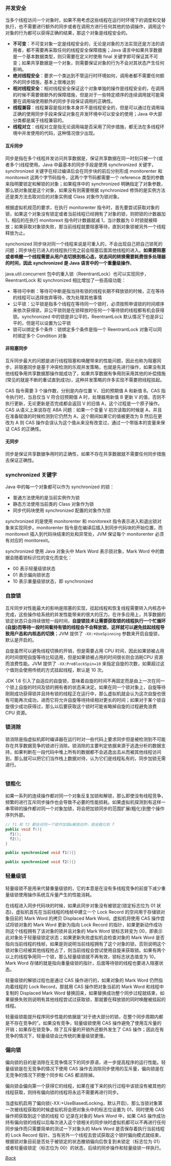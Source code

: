 ### 并发安全

当多个线程访问一个对象时，如果不用考虑这些线程在运行时环境下的调度和交替执行，也不需要进行额外的同步或者在调用方进行任何其他的协调操作，调用这个对象的行为都可以获得正确的结果，那这个对象是线程安全的。

- **不可变**：不可变对象一定是线程安全的，无论是对象的方法实现还是方法的调用者，都不需要再采取任何的线程安全保障措施；Java 语言中如果共享数据是一个基本数据类型，则只需要在定义时使用 final 关键字即可保证其不可变；如果共享数据是一个对象，则需要保证对象的行为不会对其状态产生任何影响。
- **绝对线程安全**：要求一个类达到不管运行时环境如何，调用者都不需要任何额外的同步措施，基本上很难达到
- **相对线程安全**：相对线程安全保证这个对象单独的操作是线程安全的，在调用的时候不需要做额外的保障措施，但是对于一些特定顺序的连续调用就可能需要在调用端使用额外的同步手段保证调用的正确性。
- **线程兼容**：线程兼容是指对象本身并不是线程安全的，但是可以通过在调用端正确的使用同步手段来保证对象在并发环境中可以安全的使用；Java 中大部分类都是属于线程兼容的。
- **线程对立**：线程对立是指无论调用端是否采用了同步措施，都无法在多线程环境中并发使用的代码，这种情况很少出现。

#### 互斥同步

同步是指在多个线程并发访问共享数据是，保证共享数据在同一时刻只被一个(或者多个)线程使用。Java 中最基本的同步手段是使用 synchronized 关键字，synchronized 关键字在经过编译后会在同步块的前后分别形成 monitorenter 和 monitorexit 这两个字节码指令，这两个字节码都需要一个 reference 类型的参数来指明要锁定和解锁的对象；如果程序中的 synchronized 明确指定了对象参数，那么锁对象就是这个对象，如果没有则需要根据 synchronized 修饰的是实例方法还是类方法去取对应的对象实例或 Class 对象作为锁对象。

根据虚拟机规范的要求，在执行 monitorenter 指令时，首先要尝试获取对象的锁，如果这个对象没有锁定或者当前线程已经拥有了对象的锁，则把锁的计数器加 1，相应的在执行 monitorexit 指令时计数器就减 1，当计数器为 0 时锁就被释放；如果获取对象锁失败，那当前线程就要阻塞等待，直到对象锁被另外一个线程释放为止。

synchonized 同步块对同一个线程来说是可重入的，不会出现自己把自己锁死的问题；同步块在已进入的线程执行完之前会阻塞后面其他线程的进入。**如果要阻塞或者唤醒一个线程需要从用户态切换到核心态，状态间的转换需要耗费很多处理器的时间，因此 synchronized 是 Java 语言中的一个重量级操作**。

java.util.concurrent 包中的重入锁（ReentrantLock）也可以实现同步，ReentrantLock 和 synchronized 相比增加了一些高级功能：
- 等待可中断：等待可中断是指当持有锁的线程长期不释放锁的时候，正在等待的线程可以选择放弃等待，改为处理其他事情
- 公平锁：公平锁是指多个线程在等待同一个锁时，必须按照申请锁的时间顺序来依次获得锁，非公平锁则是在锁释放时任何一个等待锁的线程都有机会获得锁。synchronized 中的锁是非公平的，ReentrantLock 默认情况下也是非公平的，但是可以设置为公平锁
- 锁可以绑定多个条件：锁绑定多个条件是指一个 ReentrantLock 对象可以同时绑定多个 Condition 对象

#### 非阻塞同步

互斥同步最大的问题是进行线程阻塞和唤醒带来的性能问题，因此也称为阻塞同步。非阻塞同步是基于冲突检测的乐观并发策略，也就是先进行操作，如果没有其他线程争用共享数据那操作就成功了，如果共享数据有争用则采用其他的补偿措施(常见的就是不断的重试直到成功)，这种并发策略的许多实现不需要把线程挂起。

CAS 指令需要 3 个操作数，分别是内存位置 V、旧的预期值 A 和新值 B。CAS 指令执行时，当且仅当 V 符合旧预期值 A 时，处理器用新值 B 更新 V 的值，否则不执行更新，无论更新是否完成都会返回 V 的旧值 A，这个过程是一个原子操作。CAS 从语义上来说存在 ABA 问题：如果一个变量 V 初次读取的时候是 A，并且在准备赋值的时候检测到它仍然为 A，这个期间如果它的值被更改为 B 然后在更改为 A 则 CAS 操作会误认为这个值从来没有改变过，通过一个带版本的变量来保证 CAS 的正确性。

#### 无同步

同步是保证共享数据争用时的正确性，如果不存在共享数据就不需要任何同步措施去保证正确性。

### synchronized 关键字
Java 中的每一个对象都可以作为 synchronized 的锁：
- 普通方法使用的是当前实例作为锁
- 静态方法使用当前类的 Class 对象作为锁
- 同步代码块使用 synchronized 配置的对象作为锁

synchronized 的是使用 monitorenter 和 monitorexit 指令表示进入和退出锁对象来实现同步。monitorenter 指令是在编译后插入到同步代码块的开始位置，而 monitorexit 插入到代码块结束的处和异常处，JVM 保证每个 monitorenter 必须有对应的 monitorexit。

synchronized 使用 Java 对象头中 Mark Word 表示锁对象，Mark Word 中的数据会随着锁标识位的变化而变化：
- 00 表示轻量级锁状态
- 01 表示偏向锁状态
- 10 表示重量级锁状态，即 synchronized

### 自旋锁

互斥同步对性能最大的影响是阻塞的实现，挂起线程和恢复线程需要转入内核态中完成，这些操作给系统的并发性能带来的很大的压力。在许多应用上，共享数据的锁定状态只会持续很短一段时间，**自旋锁技术让需要获取锁的线程执行一个忙循环(自旋)而等待一段时间看持有锁的线程会不会释放锁，这样就可以避免挂起线程导致用户态和内核态的切换**；JVM 提供了 ```-XX:+UseSpinning``` 参数来开启自旋锁，默认是开启的。

自旋虽然可以避免线程切换的开销，但是需要占用 CPU 时间，因此如果锁被占用的时间很短自旋等待比较适用，但是如果锁被占用的时间很长则会消耗CPU 资源而浪费性能。JVM 提供了 ```-XX:PreBlockSpin=10``` 来指定自旋的次数，如果超过这个值则会使用传统的方式挂起线程，默认是 10 次。

JDK 1.6 引入了自适应的自旋锁，意味着自旋的时间不再固定而是由上一次在同一个锁上自旋的时间及锁的拥有者的状态来决定。如果在同一个锁对象上，自旋等待刚刚成功获得锁并且持有锁的线程正在运行中，那么虚拟机就会认为这次自旋也很有可能再次成功，进而它将允许自旋等待持续相对更长的时间；如果对于某个锁自旋很少成功获得过，那么以后要获取这个锁时可能省略掉自旋的过程避免浪费 CPU 资源。

### 锁消除

锁消除是指虚拟机即时编译器在运行时对一些代码上要求同步但是被检测到不可能存在共享数据竞争的锁进行消除。锁消除的主要判定依据来源于逃逸分析的数据支持，如果判断在一段代码中堆上所有的数据都不会逃逸出去从而被其他线程访问到，那么就可以把它们当作栈上数据对待，认为它们是线程私有的，同步加锁无需进行。
```java
```
### 锁粗化

如果一系列的连续操作都对同一个对象反复加锁和解锁，那么即使没有线程竞争，频繁的进行互斥同步操作也会导致不必要的性能损耗。如果虚拟机探测到有这样一串零碎的操作都对同一个对象加锁，将会把加锁同步的范围扩展(粗化)到整个操作序列外部。
```java
// f1 和 f2 都会对同一个锁作加锁&解锁动作，锁会粗化到 f
public void f(){
  f1();
  f2();
}

public synchronized void f1(){}

public synchronized void f2(){}
```
### 轻量级锁

轻量级锁不是用来代替重量级锁的，它的本意是在没有多线程竞争的前提下减少重量级锁使用操作系统互斥量产生的性能消耗。

在线程进入同步代码块的时候，如果此同步对象没有被锁定(锁定标志位为 01 状态)，虚拟机首先在当前线程的栈帧中建立一个 Lock Record 的空间用于存储锁对象目前的 Mark Word 的拷贝 Displaced Mark Word。虚拟机将使用 CAS 操作尝试将锁对象的 Mark  Word 更新为指向 Lock Record 的指针，如果更新动作成功则这个线程拥有了该对象的锁并且对象的 Mark Word 锁标志转变为 00，即表示此对象处于轻量级锁定状态；如果更新失败虚拟机会检查对象的 Mark Word 是否指向当前线程的栈帧，如果是则说明当前线程拥有了这个对象的锁，否则说明这个锁对象已经被其他线程抢占了，则当前线程会尝试使用自旋来获取锁。如果有两个以上的线程争用同一个锁，那么轻量级锁就不再有效，锁标志状态值变为 10，Mark Word 存储的就是指向重量级锁的指针，后面等待锁的线程也要进入阻塞状态。

轻量级锁的解锁过程也是通过 CAS 操作进行的，如果对象的 Mark Word 仍然指向着线程的 Lock Record，那就用 CAS 操作把对象当前的 Mark Word 和线程中复制的 Displaced Mark Word 替换回来，如果替换成功整个同步过程就结束，如果替换失败则说明有其他线程尝试过获取锁，那就要在释放锁的同时唤醒被挂起的线程。

轻量级锁能提升程序同步性能的依据是“对于绝大部分的锁，在整个同步周期内都是不存在竞争的”。如果没有竞争，轻量级锁使用 CAS 操作避免了使用互斥量的开销；如果存在锁竞争，除了互斥量的开销外还额外发生了 CAS 操作；因此在有竞争的情况下，轻量级锁会比传统的重量级锁更慢。

### 偏向锁

偏向锁的目的是消除在无竞争情况下的同步原语，进一步提高程序的运行性能。轻量级锁是在无竞争的情况下使用 CAS 操作去消除同步使用的互斥量，偏向锁是在无竞争的情况下把整个同步和 CAS 都消除掉。

偏向锁会偏向第一个获得它的线程，如果在接下来的执行过程中该锁没有被其他的线程获取，则持有偏向锁的线程将永远不需要再进行同步。

当虚拟机启用了偏向锁(-XX:+UseBiasedLocking，默认开启)，那么当锁对象第一次被线程获取的时候虚拟机将会把对象头中的标志位设置为 01，同时使用 CAS 操作把获取到这个锁的线程 ID 记录在对象的 Mark Word 中，如果 CAS 操作成功持有偏向锁的线程以后每次进入这个锁相关的同步块时虚拟机都可以不再进行任何同步操作而只需要简单的测试一下对象头的 Mark Word 是否保存着执行当前线程的 Lock Record 指针。当有另外一个线程去尝试获取这个锁时偏向模式就结束，根据锁对象目前是否处于被锁定的状态撤销偏向后恢复到未锁定（标志位为 01）或者轻量级锁定（标志位为 00）的状态，后续的同步操作和轻量级锁一样执行。

*[Back](../)*